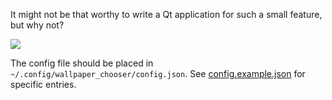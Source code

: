 It might not be that worthy to write a Qt application for such a small feature, but why not?

<img src="https://github.com/Uyanide/backgrounds/blob/master/screenshots/desktop-alt.jpg?raw=true"/>

The config file should be placed in `~/.config/wallpaper_chooser/config.json`. See [config.example.json](https://github.com/Uyanide/Wallpaper_Chooser/blob/master/config.example.json) for specific entries.
